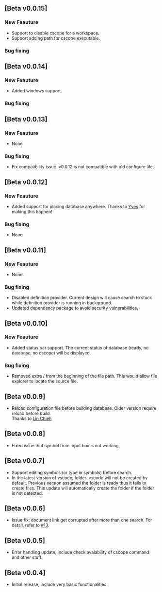 ## [Beta v0.0.15]
### New Feauture
- Support to disable cscope for a workspace.
- Support adding path for cscope executable. 

### Bug fixing

## [Beta v0.0.14]
### New Feauture
- Added windows support.

### Bug fixing


## [Beta v0.0.13]
### New Feauture
- None

### Bug fixing
- Fix compatibility issue. v0.0.12 is not compatible with old configure file.  

## [Beta v0.0.12]
### New Feauture
- Added support for placing database anywhere. Thanks to [Yves](https://github.com/ydeweerdt) for making this happen!

### Bug fixing
- None

## [Beta v0.0.11]
### New Feauture
- None.

### Bug fixing
- Disabled definition provider. Current design will cause search to stuck while definition provider is running in background.
- Updated dependency package to avoid security vulnerabilities.

## [Beta v0.0.10]
### New Feauture
- Added status bar support. The current status of database (ready, no database, no cscope) will be displayed.

### Bug fixing
- Removed extra / from the beginning of the file path. This would allow file explorer to locate the source file.

## [Beta v0.0.9]
- Reload configuration file before building database. Older version require reload before build. <br>
  Thanks to [Lin Chieh](https://github.com/jaycetyle)

## [Beta v0.0.8]
- Fixed issue that symbol from input box is not working.

## [Beta v0.0.7]
- Support editing symbols (or type in symbols) before search.
- In the latest version of vscode, folder .vscode will not be created by default. Previous version assumed the folder is ready thus it fails to create files. This update will automatically create the folder if the folder is not detected.

## [Beta v0.0.6]
- Issue fix: document link get corrupted after more than one search. For detail, refer to [#13](https://github.com/xulion/scope4code/issues/13).

## [Beta v0.0.5]
- Error handling update, include check avalability of cscope command and other stuff.

## [Beta v0.0.4]
- Initial release, include very basic functionalities.